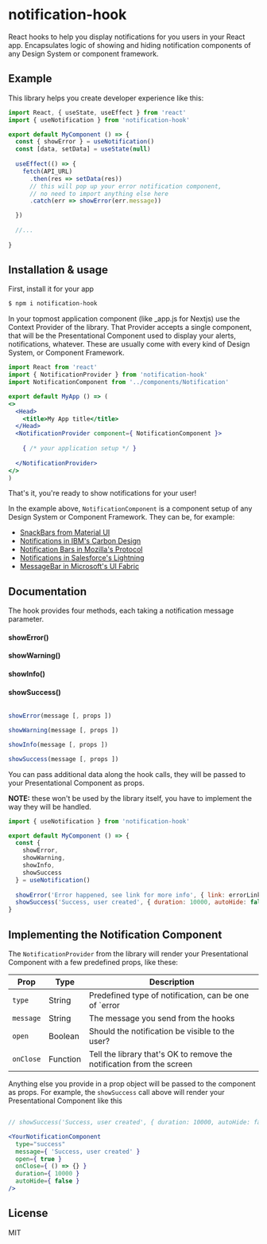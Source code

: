 # notification-hook

React hooks to help you display notifications for you users in your React app. Encapsulates logic of showing and hiding notification components of any Design System or component framework.

## Example

This library helps you create developer experience like this:

```jsx
import React, { useState, useEffect } from 'react'
import { useNotification } from 'notification-hook'

export default MyComponent () => {
  const { showError } = useNotification()
  const [data, setData] = useState(null)
  
  useEffect(() => {
    fetch(API_URL)
      .then(res => setData(res))
      // this will pop up your error notification component, 
      // no need to import anything else here
      .catch(err => showError(err.message)) 

  })
  
  //...
  
}

```

## Installation & usage

First, install it for your app

```bash
$ npm i notification-hook
```

In your topmost application component (like _app.js for Nextjs) use the Context Provider of the library.
That Provider accepts a single component, that will be the Presentational Component used to display your alerts, notifications, whatever. These are usually come with every kind of Design System, or Component Framework.

```jsx
import React from 'react'
import { NotificationProvider } from 'notification-hook'
import NotificationComponent from '../components/Notification'

export default MyApp () => (
<>
  <Head>
    <title>My App title</title>
  </Head>
  <NotificationProvider component={ NotificationComponent }>
  
    { /* your application setup */ }
    
  </NotificationProvider>
</>
)
```

That's it, you're ready to show notifications for your user!

In the example above, `NotificationComponent` is a component setup of any Design System or Component Framework. 
They can be, for example:

- [SnackBars from Material UI](https://material-ui.com/components/snackbars/)
- [Notifications in IBM's Carbon Design](http://react.carbondesignsystem.com/?path=/story/notifications--toast)
- [Notification Bars in Mozilla's Protocol](https://protocol.mozilla.org/patterns/molecules/notification-bar.html)
- [Notifications in Salesforce's Lightning](https://www.lightningdesignsystem.com/components/notifications/)
- [MessageBar in Microsoft's UI Fabric](https://developer.microsoft.com/en-us/fabric#/controls/web/messagebar)

## Documentation

The hook provides four methods, each taking a notification message parameter.

#### showError()
#### showWarning()
#### showInfo()
#### showSuccess()

```jsx

showError(message [, props ])

showWarning(message [, props ])

showInfo(message [, props ])

showSuccess(message [, props ])

```

You can pass additional data along the hook calls, they will be passed to your Presentational Component as props.

**NOTE:** these won't be used by the library itself, you have to implement the way they will be handled.

```jsx
import { useNotification } from 'notification-hook'

export default MyComponent () => {
  const { 
    showError,
    showWarning,
    showInfo,
    showSuccess
  } = useNotification()  
  
  showError('Error happened, see link for more info', { link: errorLink })
  showSuccess('Success, user created', { duration: 10000, autoHide: false })
}
```

## Implementing the Notification Component

The `NotificationProvider` from the library will render your Presentational Component with a few predefined props, like these:

| Prop      | Type     | Description                                                                 |
|-----------|----------|-----------------------------------------------------------------------------|
| `type`    | String   | Predefined type of notification, can be one of `error|warning|info|success` |
| `message` | String   | The message you send from the hooks                                         |
| `open`    | Boolean  | Should the notification be visible to the user?                             |
| `onClose` | Function | Tell the library that's OK to remove the notification from the screen       |

Anything else you provide in a prop object will be passed to the component as props. For example, the `showSuccess` call above will render your Presentational Component like this

```jsx

// showSuccess('Success, user created', { duration: 10000, autoHide: false })

<YourNotificationComponent 
  type="success"
  message={ 'Success, user created' } 
  open={ true }
  onClose={ () => {} }
  duration={ 10000 }
  autoHide={ false } 
/>

```


## License

MIT
